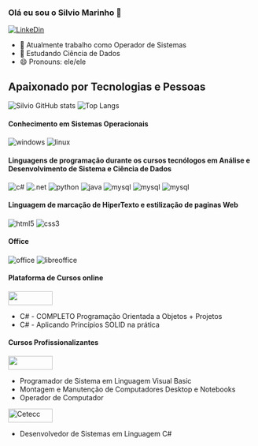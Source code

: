 ### Olá eu sou o Silvio Marinho 👋
[![LinkeDin](https://img.shields.io/badge/LinkedIn-0077B5?style=for-the-badge&logo=linkedin&logoColor=white)](https://www.linkedin.com/in/silvio-marinho-929031158/)

* 🔭 Atualmente trabalho como Operador de Sistemas
* 🌱 Estudando Ciência de Dados
* 😄 Pronouns: ele/ele
## Apaixonado por Tecnologias e Pessoas

![Silvio GitHub stats](https://github-readme-stats.vercel.app/api?username=Silvio-Marinho&show_icons=true&theme=ambient_gradient&count_private=true)
![Top Langs](https://github-readme-stats.vercel.app/api/top-langs/?username=Silvio-Marinho&layout=compact)

#### Conhecimento em Sistemas Operacionais
<div style="display: inline_block">
  <img align="center" alt="windows" src="https://img.shields.io/badge/Windows-0078D6?style=for-the-badge&logo=windows&logoColor=white" />
  <img align="center" alt="linux" src="https://img.shields.io/badge/Linux-FCC624?style=for-the-badge&logo=linux&logoColor=black" />
</div>

#### Linguagens de programação durante os cursos tecnólogos em Análise e Desenvolvimento de Sistema e Ciência de Dados
<div style="display: inline_block">
  <img align="center" alt="c#" src="https://img.shields.io/badge/C%23-239120?style=for-the-badge&logo=c-sharp&logoColor=white" />
  <img align="center" alt=".net" src="https://img.shields.io/badge/.NET-5C2D91?style=for-the-badge&logo=.net&logoColor=white" />
  <img align="center" alt="python" src="https://img.shields.io/badge/Python-3776AB?style=for-the-badge&logo=python&logoColor=white" />
  <img align="center" alt="java" src="https://img.shields.io/badge/Java-ED8B00?style=for-the-badge&logo=openjdk&logoColor=white" />
  <img align="center" alt="mysql" src="https://img.shields.io/badge/Microsoft_SQL_Server-CC2927?style=for-the-badge&logo=microsoft-sql-server&logoColor=white" />
  <img align="center" alt="mysql" src="https://img.shields.io/badge/MySQL-00000F?style=for-the-badge&logo=mysql&logoColor=white" />
  <img align="center" alt="mysql" src="https://img.shields.io/badge/SQLite-07405E?style=for-the-badge&logo=sqlite&logoColor=white" />
</div>

#### Linguagem de marcação de HiperTexto e estilização de paginas Web
<div style="display: inline_block">
  <img align="center" alt="html5" src="https://img.shields.io/badge/HTML5-E34F26?style=for-the-badge&logo=html5&logoColor=white" />
  <img align="center" alt="css3" src="https://img.shields.io/badge/CSS3-1572B6?style=for-the-badge&logo=css3&logoColor=white" />
 </div>

#### Office
<div style="display: inline_block">
  <img align="center" alt="office" src="https://img.shields.io/badge/Microsoft_Office-D83B01?style=for-the-badge&logo=microsoft-office&logoColor=white" />
  <img align="center" alt="libreoffice" src="https://img.shields.io/badge/LibreOffice-18A303?style=for-the-badge&logo=LibreOffice&logoColor=white" />
</div>
 
 #### Plataforma de Cursos online
<div style="display: inline_block">
  <img src="https://res.cloudinary.com/practicaldev/image/fetch/s--8Wgk3ZAc--/c_limit%2Cf_auto%2Cfl_progressive%2Cq_auto%2Cw_880/https://img.shields.io/badge/Udemy-A100FF%3Fstyle%3Dfor-the-badge%26logo%3DUdemy%26logoColor%3Dwhite" loading="lazy" width="90" height="28">
</div>

*  C# - COMPLETO Programação Orientada a Objetos + Projetos
*  C# - Aplicando Princípios SOLID na prática

#### Cursos Profissionalizantes
<div>
  <img width="90" height="28" src="https://salesianossp.org.br/ositaquera/wp-content/uploads/2020/05/LOGO-PARA-CABECALHO-DO-SITE-HORIZON-333.png" class="attachment-full size-full wp-image-5760" alt="" srcset="https://salesianossp.org.br/ositaquera/wp-content/uploads/2020/05/LOGO-PARA-CABECALHO-DO-SITE-HORIZON-333.png 600w, https://salesianossp.org.br/ositaquera/wp-content/uploads/2020/05/LOGO-PARA-CABECALHO-DO-SITE-HORIZON-333-300x89.png 300w, https://salesianossp.org.br/ositaquera/wp-content/uploads/2020/05/LOGO-PARA-CABECALHO-DO-SITE-HORIZON-333-260x77.png 260w, https://salesianossp.org.br/ositaquera/wp-content/uploads/2020/05/LOGO-PARA-CABECALHO-DO-SITE-HORIZON-333-50x15.png 50w, https://salesianossp.org.br/ositaquera/wp-content/uploads/2020/05/LOGO-PARA-CABECALHO-DO-SITE-HORIZON-333-150x44.png 150w" sizes="(max-width:90px) 480px, 600px">
</div>

* Programador de Sistema em Linguagem Visual Basic
* Montagem e Manutenção de Computadores Desktop e Notebooks
* Operador de Computador

<div>
  <img class="img-responsive logo_transparent_static visible" src="https://www.cetecc.org.br/wp-content/uploads/2017/01/LOGO-CETECC-HOME-SITE.jpg" style="width: 90px; height: 28px;" alt="Cetecc">
</div>

* Desenvolvedor de Sistemas em Linguagem C#
